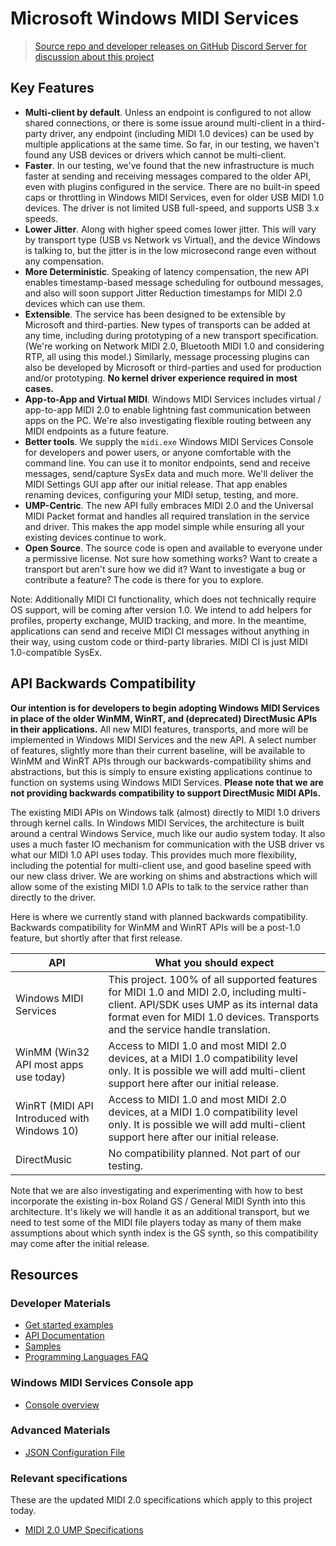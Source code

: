 # Microsoft Windows MIDI Services

> [Source repo and developer releases on GitHub](https://aka.ms/midirepo)
> [Discord Server for discussion about this project](https://aka.ms/mididiscord)

## Key Features

* **Multi-client by default**. Unless an endpoint is configured to not allow shared connections, or there is some issue around multi-client in a third-party driver, any endpoint (including MIDI 1.0 devices) can be used by multiple applications at the same time. So far, in our testing, we haven't found any USB devices or drivers which cannot be multi-client.
* **Faster**. In our testing, we've found that the new infrastructure is much faster at sending and receiving messages compared to the older API, even with plugins configured in the service. There are no built-in speed caps or throttling in Windows MIDI Services, even for older USB MIDI 1.0 devices. The driver is not limited USB full-speed, and supports USB 3.x speeds.
* **Lower Jitter**. Along with higher speed comes lower jitter. This will vary by transport type (USB vs Network vs Virtual), and the device Windows is talking to, but the jitter is in the low microsecond range even without any compensation.
* **More Deterministic**. Speaking of latency compensation, the new API enables timestamp-based message scheduling for outbound messages, and also will soon support Jitter Reduction timestamps for MIDI 2.0 devices which can use them.
* **Extensible**. The service has been designed to be extensible by Microsoft and third-parties. New types of transports can be added at any time, including during prototyping of a new transport specification. (We're working on Network MIDI 2.0, Bluetooth MIDI 1.0 and considering RTP, all using this model.) Similarly, message processing plugins can also be developed by Microsoft or third-parties and used for production and/or prototyping. **No kernel driver experience required in most cases.**
* **App-to-App and Virtual MIDI**. Windows MIDI Services includes virtual / app-to-app MIDI 2.0 to enable lightning fast communication between apps on the PC. We're also investigating flexible routing between any MIDI endpoints as a future feature.
* **Better tools**. We supply the `midi.exe` Windows MIDI Services Console for developers and power users, or anyone comfortable with the command line. You can use it to monitor endpoints, send and receive messages, send/capture SysEx data and much more. We'll deliver the MIDI Settings GUI app after our initial release. That app enables renaming devices, configuring your MIDI setup, testing, and more.
* **UMP-Centric**. The new API fully embraces MIDI 2.0 and the Universal MIDI Packet format and handles all required translation in the service and driver. This makes the app model simple while ensuring all your existing devices continue to work.
* **Open Source**. The source code is open and available to everyone under a permissive license. Not sure how something works? Want to create a transport but aren't sure how we did it? Want to investigate a bug or contribute a feature? The code is there for you to explore.

Note: Additionally MIDI CI functionality, which does not technically require OS support, will be coming after version 1.0. We intend to add helpers for profiles, property exchange, MUID tracking, and more. In the meantime, applications can send and receive MIDI CI messages without anything in their way, using custom code or third-party libraries. MIDI CI is just MIDI 1.0-compatible SysEx.

## API Backwards Compatibility

**Our intention is for developers to begin adopting Windows MIDI Services in place of the older WinMM, WinRT, and (deprecated) DirectMusic APIs in their applications.** All new MIDI features, transports, and more will be implemented in Windows MIDI Services and the new API. A select number of features, slightly more than their current baseline, will be available to WinMM and WinRT APIs through our backwards-compatibility shims and abstractions, but this is simply to ensure existing applications continue to function on systems using Windows MIDI Services. **Please note that we are not providing backwards compatibility to support DirectMusic MIDI APIs.**

The existing MIDI APIs on Windows talk (almost) directly to MIDI 1.0 drivers through kernel calls. In Windows MIDI Services, the architecture is built around a central Windows Service, much like our audio system today. It also uses a much faster IO mechanism for communication with the USB driver vs what our MIDI 1.0 API uses today. This provides much more flexibility, including the potential for multi-client use, and good baseline speed with our new class driver. We are working on shims and abstractions which will allow some of the existing MIDI 1.0 APIs to talk to the service rather than directly to the driver.

Here is where we currently stand with planned backwards compatibility. Backwards compatibility for WinMM and WinRT APIs will be a post-1.0 feature, but shortly after that first release.

| API | What you should expect |
| --------------- | ----------------------------------- |
| Windows MIDI Services | This project. 100% of all supported features for MIDI 1.0 and MIDI 2.0, including multi-client. API/SDK uses UMP as its internal data format even for MIDI 1.0 devices. Transports and the service handle translation. |
| WinMM (Win32 API most apps use today) | Access to MIDI 1.0 and most MIDI 2.0 devices, at a MIDI 1.0 compatibility level only. It is possible we will add multi-client support here after our initial release. |
| WinRT (MIDI API Introduced with Windows 10) | Access to MIDI 1.0 and most MIDI 2.0 devices, at a MIDI 1.0 compatibility level only. It is possible we will add multi-client support here after our initial release. |
| DirectMusic | No compatibility planned. Not part of our testing. |

Note that we are also investigating and experimenting with how to best incorporate the existing in-box Roland GS / General MIDI Synth into this architecture. It's likely we will handle it as an additional transport, but we need to test some of the MIDI file players today as many of them make assumptions about which synth index is the GS synth, so this compatibility may come after the initial release.

## Resources


### Developer Materials

* [Get started examples](https://github.com/microsoft/MIDI/blob/main/get-started/README.md)
* [API Documentation](developer-docs/client-api/)
* [Samples](../samples/)
* [Programming Languages FAQ](developer-docs/faq-programming-languages.md)

### Windows MIDI Services Console app

* [Console overview](midi-console.md)

### Advanced Materials

* [JSON Configuration File](config-json.md)

### Relevant specifications

These are the updated MIDI 2.0 specifications which apply to this project today.

* [MIDI 2.0 UMP Specifications](https://midi.org/specifications)

